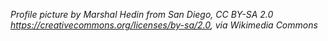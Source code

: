 _Profile picture by Marshal Hedin from San Diego, CC BY-SA 2.0 <https://creativecommons.org/licenses/by-sa/2.0>, via Wikimedia Commons_
